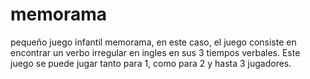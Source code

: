 # memorama
pequeño juego infantil memorama, en este caso, el juego consiste en encontrar un verbo irregular en ingles en sus 3 tiempos verbales. Este juego se puede jugar tanto para 1, como para 2 y hasta 3 jugadores.
